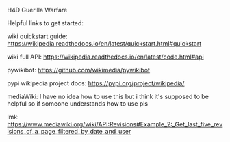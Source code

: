 H4D Guerilla Warfare

Helpful links to get started:

wiki quickstart guide: https://wikipedia.readthedocs.io/en/latest/quickstart.html#quickstart

wiki full API: https://wikipedia.readthedocs.io/en/latest/code.html#api

pywikibot: https://github.com/wikimedia/pywikibot

pypi wikipedia project docs: https://pypi.org/project/wikipedia/

mediaWiki: I have no idea how to use this but i think it's supposed to be helpful so if someone understands how to use pls

lmk: https://www.mediawiki.org/wiki/API:Revisions#Example_2:_Get_last_five_revisions_of_a_page_filtered_by_date_and_user

